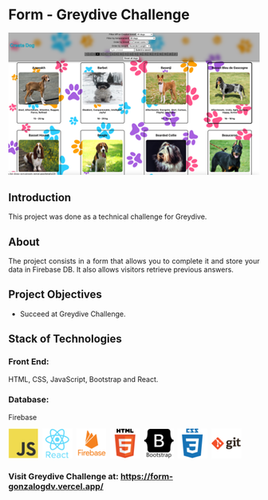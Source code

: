 # Form - Greydive Challenge

![PI-Dogs](https://github.com/GonzaloGDV/PI-Dogs/blob/main/client/src/images/CapturaLandingPI-Dogs.png)

## Introduction

<p align="justify">
This project was done as a technical challenge for Greydive. 
</p>

## About

<p align="justify">
The project consists in a form that allows you to complete it and store your data in Firebase DB. It also allows visitors retrieve previous answers. 
</p>

## Project Objectives

- Succeed at Greydive Challenge.

## Stack of Technologies

### Front End:
HTML, CSS, JavaScript, Bootstrap and React.

### Database:
Firebase

<div>
  <img src="https://github.com/devicons/devicon/blob/master/icons/javascript/javascript-original.svg" title="JavaScript" alt="JavaScript" width="60" height="60"/>&nbsp;
  <img src="https://github.com/devicons/devicon/blob/master/icons/react/react-original-wordmark.svg" title="React" alt="React" width="60" height="60"/>&nbsp;
   <img src="https://github.com/devicons/devicon/blob/master/icons/firebase/firebase-plain-wordmark.svg" title="Firebase" alt="Firebase" width="60" height="60"/>&nbsp;
  <img src="https://github.com/devicons/devicon/blob/master/icons/html5/html5-original-wordmark.svg" title="HTML5" alt="HTML" width="60" height="60"/>&nbsp;
  <img src="https://github.com/devicons/devicon/blob/master/icons/bootstrap/bootstrap-plain-wordmark.svg" title="Bootstrap" alt="Bootstrap" width="60" height="60"/>&nbsp;
  <img src="https://github.com/devicons/devicon/blob/master/icons/css3/css3-plain-wordmark.svg"  title="CSS3" alt="CSS" width="60" height="60"/>&nbsp;
  <img src="https://github.com/devicons/devicon/blob/master/icons/git/git-original-wordmark.svg" title="Git" alt="Git" width="60" height="60"/>
</div>

### Visit Greydive Challenge at: https://form-gonzalogdv.vercel.app/
